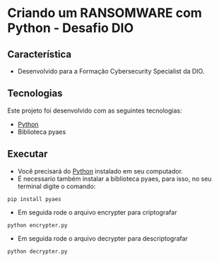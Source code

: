 # Criando um RANSOMWARE com Python - Desafio DIO

## Característica

* Desenvolvido para a Formação Cybersecurity Specialist da DIO.
  
## Tecnologias
Este projeto foi desenvolvido com as seguintes tecnologias:

* [Python](https://www.python.org/)
* Biblioteca pyaes

## Executar
- Você precisará do [Python](https://www.python.org/) instalado em seu computador.
- É necessario também instalar a biblioteca pyaes, para isso,
no seu terminal digite o comando:

```
pip install pyaes

```
- Em seguida rode o arquivo encrypter para criptografar
```
python encrypter.py

```
- Em seguida rode o arquivo decrypter para descriptografar
```
python decrypter.py

```
